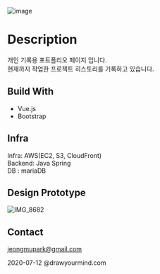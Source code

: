 ![image](https://user-images.githubusercontent.com/18201794/107038232-8f187c00-67ff-11eb-8fa0-9a6e11da2bdb.png)  
# Description  
개인 기록용 포트폴리오 페이지 입니다.  
현재까지 작업한 프로젝트 히스토리를 기록하고 있습니다.  

## Build With
- Vue.js
- Bootstrap

## Infra
Infra: AWS(EC2, S3, CloudFront)  
Backend: Java Spring   
DB : mariaDB  

## Design Prototype
![IMG_8682](https://user-images.githubusercontent.com/18201794/220590859-b486d97f-8ece-46ff-a1b6-0058770ac9b7.JPG)

## Contact  
jeongmupark@gmail.com  


2020-07-12 @drawyourmind.com


